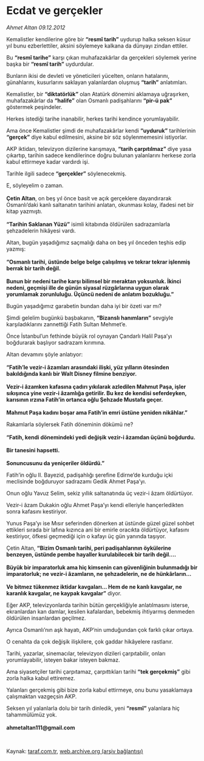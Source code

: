 # Ecdat ve gerçekler

*Ahmet Altan 09.12.2012*

<div class="yazi"><p>Kemalistler kendilerine göre bir <b>“resmî tarih”</b> uydurup halka seksen küsur yıl bunu ezberlettiler, aksini söylemeye kalkana da dünyayı zindan ettiler.</p>
<p>Bu <b>“resmî tarihe”</b> karşı çıkan muhafazakârlar da gerçekleri söylemek yerine başka bir <b>“resmî tarih”</b> uydurdular.</p>
<p>Bunların ikisi de devleti ve yöneticileri yücelten, onların hatalarını, günahlarını, kusurlarını saklayan yalanlardan oluşmuş <b>“tarih”</b> anlatımları.</p>
<p>Kemalistler, bir <b>“diktatörlük”</b> olan Atatürk dönemini aklamaya uğraşırken, muhafazakârlar da <b>“halife”</b> olan Osmanlı padişahlarını <b>“pir-ü pak”</b> göstermek peşindeler.</p>
<p>Herkes istediği tarihe inanabilir, herkes tarihi kendince yorumlayabilir.</p>
<p>Ama önce Kemalistler şimdi de muhafazakârlar kendi <b>“uyduruk”</b> tarihlerinin <b>“gerçek”</b> diye kabul edilmesini, aksine bir söz söylenmemesini istiyorlar.</p>
<p>AKP iktidarı, televizyon dizilerine karışmaya, <b>“tarih çarpıtılmaz”</b> diye yasa çıkartıp, tarihin sadece kendilerince doğru bulunan yalanlarını herkese zorla kabul ettirmeye kadar vardırdı işi.</p>
<p>Tarihle ilgili sadece <b>“gerçekler”</b> söylenecekmiş.</p>
<p>E, söyleyelim o zaman.<br/><br/><b>Çetin Altan</b>, on beş yıl önce basit ve açık gerçeklere dayandırarak Osmanlı’daki kanlı saltanatın tarihini anlatan, okunması kolay, ifadesi net bir kitap yazmıştı.<br/><br/><b>“Tarihin Saklanan Yüzü”</b> isimli kitabında öldürülen sadrazamlarla şehzadelerin hikâyesi vardı.</p>
<p>Altan, bugün yaşadığımız saçmalığı daha on beş yıl önceden teşhis edip yazmış:<br/><br/><b>“Osmanlı tarihi, üstünde belge belge çalışılmış ve tekrar tekrar işlenmiş berrak bir tarih değil.<br/><br/></b><b>Bunun bir nedeni tarihe karşı bilimsel bir meraktan yoksunluk. İkinci nedeni, geçmişi ille de günün siyasal rüzgârlarına uygun olarak yorumlamak zorunluluğu. Üçüncü nedeni de anlatım bozukluğu.”</b></p>
<p>Bugün yaşadığımız garabetin bundan daha iyi bir özeti var mı?</p>
<p>Şimdi gelelim bugünkü başbakanın, <b>“Bizanslı hanımların”</b> sevgiyle karşıladıklarını zannettiği Fatih Sultan Mehmet’e.</p>
<p>Önce İstanbul’un fethinde büyük rol oynayan Çandarlı Halil Paşa’yı boğdurarak başlıyor sadrazam kırımına.</p>
<p>Altan devamını şöyle anlatıyor:<br/><br/><b>“Fatih’le vezir-i âzamları arasındaki ilişki, yüz yılların ötesinden bakıldığında kanlı bir Walt Disney filmine benziyor.<br/><br/></b><b>Vezir-i âzamken kafasına çadırı yıkılarak azledilen Mahmut Paşa, işler sıkışınca yine vezir-i âzamlığa getirilir. Bu kez de kendisi seferdeyken, karısının ırzına Fatih’in ortanca oğlu Şehzade Mustafa geçer.<br/><br/></b><b>Mahmut Paşa kadını boşar ama Fatih’in emri üstüne yeniden nikâhlar.”</b></p>
<p>Rakamlarla söylersek Fatih döneminin dökümü ne?<br/><br/><b>“Fatih, kendi dönemindeki yedi değişik vezir-i âzamdan üçünü boğdurdu.<br/><br/></b><b>Bir tanesini hapsetti.<br/><br/></b><b>Sonuncusunu da yeniçeriler öldürdü.”</b></p>
<p>Fatih’in oğlu II. Bayezid, padişahlığı şerefine Edirne’de kurduğu içki meclisinde boğduruyor sadrazamı Gedik Ahmet Paşa’yı.</p>
<p>Onun oğlu Yavuz Selim, sekiz yıllık saltanatında üç vezir-i âzam öldürtüyor. </p>
<p>Vezir-i âzam Dukakin oğlu Ahmet Paşa’yı kendi elleriyle hançerledikten sonra kafasını kestiriyor. </p>
<p>Yunus Paşa’yı ise Mısır seferinden dönerken at üstünde güzel güzel sohbet ettikleri sırada bir lafına kızınca ani bir emirle oracıkta öldürtüyor, kafasını kestiriyor, öfkesi geçmediği için o kafayı üç gün yanında taşıyor.</p>
<p>Çetin Altan, <b>“Bizim Osmanlı tarihi, peri padişahlarının öykülerine benzeyen, üstünde pembe hayaller kurulabilecek bir tarih değil....<br/><br/></b><b>Büyük bir imparatorluk ama hiç kimsenin can güvenliğinin bulunmadığı bir imparatorluk; ne vezir-i âzamların, ne şehzadelerin, ne de hünkârların...<br/><br/></b><b>Ve bitmez tükenmez iktidar kavgaları... Hem de ne kanlı kavgalar, ne karanlık kavgalar, ne kaypak kavgalar”</b> diyor.</p>
<p>Eğer AKP, televizyonlarda tarihin bütün gerçekliğiyle anlatılmasını isterse, ekranlardan kan damlar, kesilen kafalardan, bebekmiş ihtiyarmış denmeden öldürülen insanlardan geçilmez.</p>
<p>Ayrıca Osmanlı’nın aşk hayatı, AKP’nin umduğundan çok farklı çıkar ortaya.</p>
<p>O cenahta da çok değişik ilişkilere, çok gaddar hikâyelere rastlanır.</p>
<p>Tarihi, yazarlar, sinemacılar, televizyon dizileri çarpıtabilir, onları yorumlayabilir, isteyen bakar isteyen bakmaz.</p>
<p>Ama siyasetçiler tarihi çarpıtamaz, çarpıttıkları tarihi <b>“tek gerçekmiş”</b> gibi zorla halka kabul ettiremez.</p>
<p>Yalanları gerçekmiş gibi bize zorla kabul ettirmeye, onu bunu yasaklamaya çalışmaktan vazgeçsin AKP.</p>
<p>Seksen yıl yalanlarla dolu bir tarih dinledik, yeni <b>“resmî”</b> yalanlara hiç tahammülümüz yok.<br/><br/><b>ahmetaltan111@gmail.com</b></p>
<p> </p>
</div>

Kaynak: [taraf.com.tr](http://www.taraf.com.tr/ahmet-altan/makale-ecdat-ve-gercekler.htm), [web.archive.org (arşiv bağlantısı)](http://web.archive.org/web/20131107135457/http://www.taraf.com.tr/ahmet-altan/makale-ecdat-ve-gercekler.htm)
